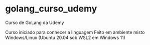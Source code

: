 # golang_curso_udemy
Curso de GoLang da Udemy

Curso iniciado para conhecer a linguagem
Feito em ambiente misto Windows/Linux (Ubuntu 20.04 sob WSL2 em Windows 11)
